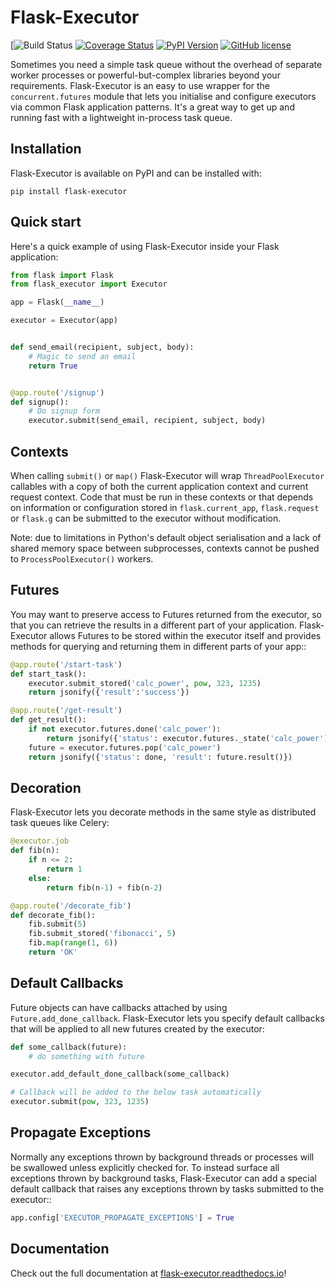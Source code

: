 Flask-Executor
==============

[![Build Status](https://github.com/dchevell/flask-executor/actions/workflows/tests.yml/badge.svg)
[![Coverage Status](https://coveralls.io/repos/github/dchevell/flask-executor/badge.svg)](https://coveralls.io/github/dchevell/flask-executor)
[![PyPI Version](https://img.shields.io/pypi/v/Flask-Executor.svg)](https://pypi.python.org/pypi/Flask-Executor)
[![GitHub license](https://img.shields.io/github/license/dchevell/flask-executor.svg)](https://github.com/dchevell/flask-executor/blob/master/LICENSE)

Sometimes you need a simple task queue without the overhead of separate worker processes or powerful-but-complex libraries beyond your requirements. Flask-Executor is an easy to use wrapper for the `concurrent.futures` module that lets you initialise and configure executors via common Flask application patterns. It's a great way to get up and running fast with a lightweight in-process task queue.

Installation
------------

Flask-Executor is available on PyPI and can be installed with:

    pip install flask-executor


Quick start
-----------

Here's a quick example of using Flask-Executor inside your Flask application:

```python
from flask import Flask
from flask_executor import Executor

app = Flask(__name__)

executor = Executor(app)


def send_email(recipient, subject, body):
    # Magic to send an email
    return True


@app.route('/signup')
def signup():
    # Do signup form
    executor.submit(send_email, recipient, subject, body)
```


Contexts
--------

When calling `submit()` or `map()` Flask-Executor will wrap `ThreadPoolExecutor` callables with a
copy of both the current application context and current request context. Code that must be run in
these contexts or that depends on information or configuration stored in `flask.current_app`,
`flask.request` or `flask.g` can be submitted to the executor without modification.

Note: due to limitations in Python's default object serialisation and a lack of shared memory space between subprocesses, contexts cannot be pushed to `ProcessPoolExecutor()` workers.


Futures
-------

You may want to preserve access to Futures returned from the executor, so that you can retrieve the
results in a different part of your application. Flask-Executor allows Futures to be stored within
the executor itself and provides methods for querying and returning them in different parts of your
app::

```python
@app.route('/start-task')
def start_task():
    executor.submit_stored('calc_power', pow, 323, 1235)
    return jsonify({'result':'success'})

@app.route('/get-result')
def get_result():
    if not executor.futures.done('calc_power'):
        return jsonify({'status': executor.futures._state('calc_power')})
    future = executor.futures.pop('calc_power')
    return jsonify({'status': done, 'result': future.result()})
```


Decoration
----------

Flask-Executor lets you decorate methods in the same style as distributed task queues like
Celery:

```python
@executor.job
def fib(n):
    if n <= 2:
        return 1
    else:
        return fib(n-1) + fib(n-2)

@app.route('/decorate_fib')
def decorate_fib():
    fib.submit(5)
    fib.submit_stored('fibonacci', 5)
    fib.map(range(1, 6))
    return 'OK'
```


Default Callbacks
-----------------

Future objects can have callbacks attached by using `Future.add_done_callback`. Flask-Executor
lets you specify default callbacks that will be applied to all new futures created by the executor:

```python
def some_callback(future):
    # do something with future

executor.add_default_done_callback(some_callback)

# Callback will be added to the below task automatically
executor.submit(pow, 323, 1235)
```


Propagate Exceptions
--------------------

Normally any exceptions thrown by background threads or processes will be swallowed unless explicitly
checked for. To instead surface all exceptions thrown by background tasks, Flask-Executor can add
a special default callback that raises any exceptions thrown by tasks submitted to the executor::

```python
app.config['EXECUTOR_PROPAGATE_EXCEPTIONS'] = True
```


Documentation
-------------

Check out the full documentation at [flask-executor.readthedocs.io](https://flask-executor.readthedocs.io)!
